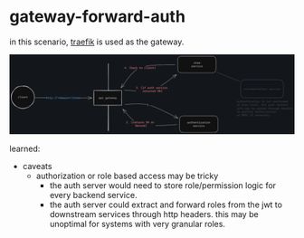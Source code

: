 # gateway-forward-auth

in this scenario, [traefik](https://doc.traefik.io/traefik/) is used as the gateway.

![alt text](docs/flow.png)

learned:
- caveats
    - authorization or role based access may be tricky
      - the auth server would need to store role/permission logic for every backend service.
      - the auth server could extract and forward roles from the jwt to downstream services through http headers. this may be unoptimal for systems with very granular roles.
